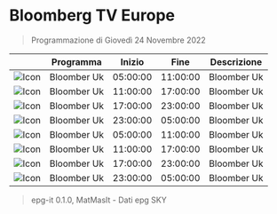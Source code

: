 # Bloomberg TV Europe
> Programmazione di Giovedì 24 Novembre 2022

||Programma|Inizio|Fine|Descrizione|
|---|---|---|---|---|
|![Icon](https://guidatv.sky.it/uuid/News_Cover_HavWCIHQw.png)|Bloomber Uk|05:00:00|11:00:00|Bloomber Uk
|![Icon](https://guidatv.sky.it/uuid/News_Cover_HavWCIHQw.png)|Bloomber Uk|11:00:00|17:00:00|Bloomber Uk
|![Icon](https://guidatv.sky.it/uuid/News_Cover_HavWCIHQw.png)|Bloomber Uk|17:00:00|23:00:00|Bloomber Uk
|![Icon](https://guidatv.sky.it/uuid/News_Cover_HavWCIHQw.png)|Bloomber Uk|23:00:00|05:00:00|Bloomber Uk
|![Icon](https://guidatv.sky.it/uuid/News_Cover_HavWCIHQw.png)|Bloomber Uk|05:00:00|11:00:00|Bloomber Uk
|![Icon](https://guidatv.sky.it/uuid/News_Cover_HavWCIHQw.png)|Bloomber Uk|11:00:00|17:00:00|Bloomber Uk
|![Icon](https://guidatv.sky.it/uuid/News_Cover_HavWCIHQw.png)|Bloomber Uk|17:00:00|23:00:00|Bloomber Uk
|![Icon](https://guidatv.sky.it/uuid/News_Cover_HavWCIHQw.png)|Bloomber Uk|23:00:00|05:00:00|Bloomber Uk



 > epg-it 0.1.0, MatMasIt - Dati epg SKY